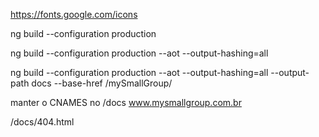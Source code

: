 https://fonts.google.com/icons

ng build --configuration production

ng build --configuration production --aot --output-hashing=all

ng build --configuration production --aot --output-hashing=all --output-path docs --base-href /mySmallGroup/

manter o CNAMES no /docs
www.mysmallgroup.com.br

/docs/404.html
<script>
    window.location.href = "/mySmallGroup/";
</script>
